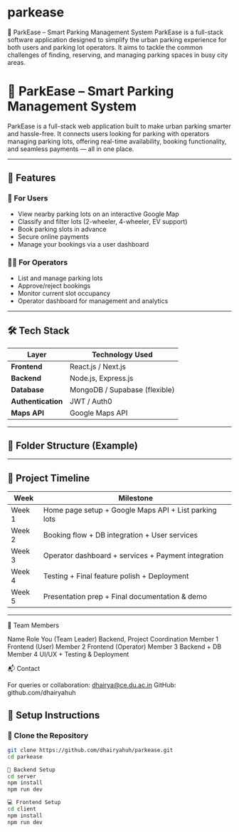 # parkease
🚗 ParkEase – Smart Parking Management System  ParkEase is a full-stack software application designed to simplify the urban parking experience for both users and parking lot operators. It aims to tackle the common challenges of finding, reserving, and managing parking spaces in busy city areas.

# 🚗 ParkEase – Smart Parking Management System

ParkEase is a full-stack web application built to make urban parking smarter and hassle-free. It connects users looking for parking with operators managing parking lots, offering real-time availability, booking functionality, and seamless payments — all in one place.

---

## 📌 Features

### 👤 For Users
- View nearby parking lots on an interactive Google Map
- Classify and filter lots (2-wheeler, 4-wheeler, EV support)
- Book parking slots in advance
- Secure online payments
- Manage your bookings via a user dashboard

### 🧑‍💼 For Operators
- List and manage parking lots
- Approve/reject bookings
- Monitor current slot occupancy
- Operator dashboard for management and analytics

---

## 🛠 Tech Stack

| Layer         | Technology Used             |
|---------------|-----------------------------|
| **Frontend**  | React.js / Next.js          |
| **Backend**   | Node.js, Express.js         |
| **Database**  | MongoDB / Supabase (flexible)|
| **Authentication** | JWT / Auth0             |
| **Maps API**  | Google Maps API             |       |
---

## 📂 Folder Structure (Example)




---

## 🧭 Project Timeline

| Week | Milestone |
|------|-----------|
| Week 1 | Home page setup + Google Maps API + List parking lots |
| Week 2 | Booking flow + DB integration + User services |
| Week 3 | Operator dashboard + services + Payment integration |
| Week 4 | Testing + Final feature polish + Deployment |
| Week 5 | Presentation prep + Final documentation & demo |

---


👥 Team Members

Name	Role
You (Team Leader)	Backend, Project Coordination
Member 1	Frontend (User)
Member 2	Frontend (Operator)
Member 3	Backend + DB
Member 4	UI/UX + Testing & Deployment



📬 Contact

For queries or collaboration: dhairya@ce.du.ac.in
GitHub: github.com/dhairyahuh

## 🚀 Setup Instructions

### 🔧 Clone the Repository
```bash
git clone https://github.com/dhairyahuh/parkease.git
cd parkease

🔌 Backend Setup
cd server
npm install
npm run dev

💻 Frontend Setup
cd client
npm install
npm run dev





